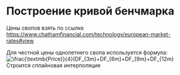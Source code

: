 # Построение кривой бенчмарка

Цены свопов взять по ссылке https://www.chathamfinancial.com/technology/european-market-rates#view

Для честной цены однолетнего свопа используется формула: ![\frac{\textmb{Price}}{4}(DF_{3m}+DF_{6m}+DF_{9m}+DF_{12m}](https://latex.codecogs.com/svg.image?\frac{Price}{4}(DF_{3m}&plus;DF_{6m}&plus;DF_{9m}&plus;DF_{12m}){\color{Teal}})
Строится сплайновая интерполяция
